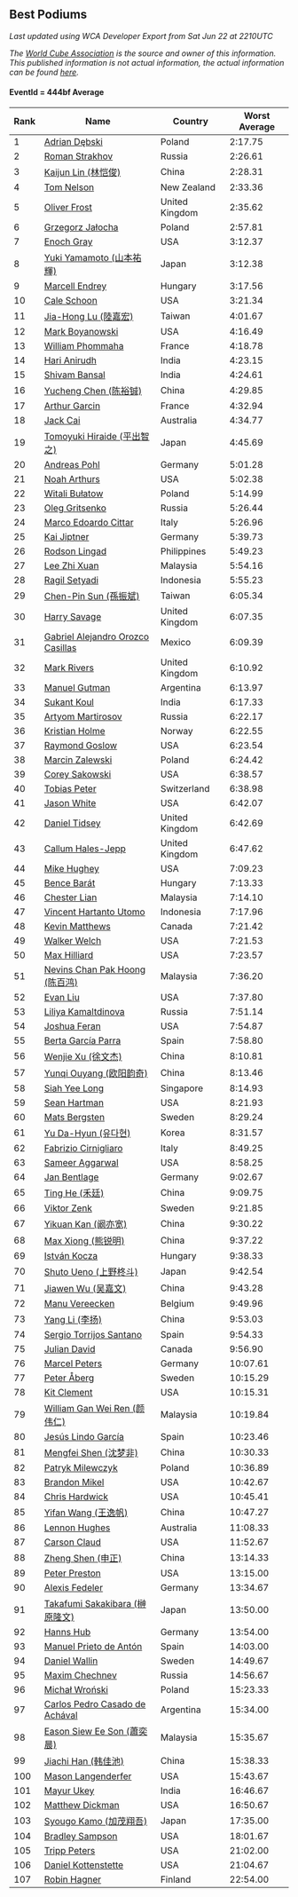 ## Best Podiums

*Last updated using WCA Developer Export from Sat Jun 22 at 2210UTC*

*The [World Cube Association](https://www.worldcubeassociation.org) is the source and owner of this information. This published information is not actual information, the actual information can be found [here](https://www.worldcubeassociation.org/results).*

#### EventId = 444bf Average

|Rank|Name|Country|Worst Average|  
|--|--|--|--|  
|1|[Adrian Dębski](https://www.worldcubeassociation.org/persons/2017DEBS01)|Poland|2:17.75|  
|2|[Roman Strakhov](https://www.worldcubeassociation.org/persons/2012STRA02)|Russia|2:26.61|  
|3|[Kaijun Lin (林恺俊)](https://www.worldcubeassociation.org/persons/2013LINK01)|China|2:28.31|  
|4|[Tom Nelson](https://www.worldcubeassociation.org/persons/2013NELS01)|New Zealand|2:33.36|  
|5|[Oliver Frost](https://www.worldcubeassociation.org/persons/2012FROS01)|United Kingdom|2:35.62|  
|6|[Grzegorz Jałocha](https://www.worldcubeassociation.org/persons/2012JALO01)|Poland|2:57.81|  
|7|[Enoch Gray](https://www.worldcubeassociation.org/persons/2012GRAY01)|USA|3:12.37|  
|8|[Yuki Yamamoto (山本祐輝)](https://www.worldcubeassociation.org/persons/2010YAMA04)|Japan|3:12.38|  
|9|[Marcell Endrey](https://www.worldcubeassociation.org/persons/2007ENDR01)|Hungary|3:17.56|  
|10|[Cale Schoon](https://www.worldcubeassociation.org/persons/2014SCHO02)|USA|3:21.34|  
|11|[Jia-Hong Lu (陸嘉宏)](https://www.worldcubeassociation.org/persons/2007LUJI01)|Taiwan|4:01.67|  
|12|[Mark Boyanowski](https://www.worldcubeassociation.org/persons/2014BOYA01)|USA|4:16.49|  
|13|[William Phommaha](https://www.worldcubeassociation.org/persons/2015PHOM01)|France|4:18.78|  
|14|[Hari Anirudh](https://www.worldcubeassociation.org/persons/2013ANIR01)|India|4:23.15|  
|15|[Shivam Bansal](https://www.worldcubeassociation.org/persons/2011BANS02)|India|4:24.61|  
|16|[Yucheng Chen (陈裕铖)](https://www.worldcubeassociation.org/persons/2015CHEN49)|China|4:29.85|  
|17|[Arthur Garcin](https://www.worldcubeassociation.org/persons/2014GARC27)|France|4:32.94|  
|18|[Jack Cai](https://www.worldcubeassociation.org/persons/2014CAIJ02)|Australia|4:34.77|  
|19|[Tomoyuki Hiraide (平出智之)](https://www.worldcubeassociation.org/persons/2012HIRA01)|Japan|4:45.69|  
|20|[Andreas Pohl](https://www.worldcubeassociation.org/persons/2012POHL01)|Germany|5:01.28|  
|21|[Noah Arthurs](https://www.worldcubeassociation.org/persons/2012ARTH01)|USA|5:02.38|  
|22|[Witali Bułatow](https://www.worldcubeassociation.org/persons/2015BUAT01)|Poland|5:14.99|  
|23|[Oleg Gritsenko](https://www.worldcubeassociation.org/persons/2011GRIT01)|Russia|5:26.44|  
|24|[Marco Edoardo Cittar](https://www.worldcubeassociation.org/persons/2015CITT01)|Italy|5:26.96|  
|25|[Kai Jiptner](https://www.worldcubeassociation.org/persons/2007JIPT01)|Germany|5:39.73|  
|26|[Rodson Lingad](https://www.worldcubeassociation.org/persons/2011LING02)|Philippines|5:49.23|  
|27|[Lee Zhi Xuan](https://www.worldcubeassociation.org/persons/2017XUAN03)|Malaysia|5:54.16|  
|28|[Ragil Setyadi](https://www.worldcubeassociation.org/persons/2011SETY02)|Indonesia|5:55.23|  
|29|[Chen-Pin Sun (孫振斌)](https://www.worldcubeassociation.org/persons/2017SUNC03)|Taiwan|6:05.34|  
|30|[Harry Savage](https://www.worldcubeassociation.org/persons/2013SAVA01)|United Kingdom|6:07.35|  
|31|[Gabriel Alejandro Orozco Casillas](https://www.worldcubeassociation.org/persons/2008CASI01)|Mexico|6:09.39|  
|32|[Mark Rivers](https://www.worldcubeassociation.org/persons/2015RIVE05)|United Kingdom|6:10.92|  
|33|[Manuel Gutman](https://www.worldcubeassociation.org/persons/2017GUTM01)|Argentina|6:13.97|  
|34|[Sukant Koul](https://www.worldcubeassociation.org/persons/2014KOUL01)|India|6:17.33|  
|35|[Artyom Martirosov](https://www.worldcubeassociation.org/persons/2016MART29)|Russia|6:22.17|  
|36|[Kristian Holme](https://www.worldcubeassociation.org/persons/2013HOLM01)|Norway|6:22.55|  
|37|[Raymond Goslow](https://www.worldcubeassociation.org/persons/2014GOSL01)|USA|6:23.54|  
|38|[Marcin Zalewski](https://www.worldcubeassociation.org/persons/2011ZALE02)|Poland|6:24.42|  
|39|[Corey Sakowski](https://www.worldcubeassociation.org/persons/2011SAKO01)|USA|6:38.57|  
|40|[Tobias Peter](https://www.worldcubeassociation.org/persons/2014PETE03)|Switzerland|6:38.98|  
|41|[Jason White](https://www.worldcubeassociation.org/persons/2016WHIT16)|USA|6:42.07|  
|42|[Daniel Tidsey](https://www.worldcubeassociation.org/persons/2016TIDS01)|United Kingdom|6:42.69|  
|43|[Callum Hales-Jepp](https://www.worldcubeassociation.org/persons/2012HALE01)|United Kingdom|6:47.62|  
|44|[Mike Hughey](https://www.worldcubeassociation.org/persons/2007HUGH01)|USA|7:09.23|  
|45|[Bence Barát](https://www.worldcubeassociation.org/persons/2008BARA01)|Hungary|7:13.33|  
|46|[Chester Lian](https://www.worldcubeassociation.org/persons/2009LIAN03)|Malaysia|7:14.10|  
|47|[Vincent Hartanto Utomo](https://www.worldcubeassociation.org/persons/2010UTOM01)|Indonesia|7:17.96|  
|48|[Kevin Matthews](https://www.worldcubeassociation.org/persons/2010MATT02)|Canada|7:21.42|  
|49|[Walker Welch](https://www.worldcubeassociation.org/persons/2011WELC01)|USA|7:21.53|  
|50|[Max Hilliard](https://www.worldcubeassociation.org/persons/2015HILL09)|USA|7:23.57|  
|51|[Nevins Chan Pak Hoong (陈百鸿)](https://www.worldcubeassociation.org/persons/2010CHAN20)|Malaysia|7:36.20|  
|52|[Evan Liu](https://www.worldcubeassociation.org/persons/2009LIUE01)|USA|7:37.80|  
|53|[Liliya Kamaltdinova](https://www.worldcubeassociation.org/persons/2012KAMA01)|Russia|7:51.14|  
|54|[Joshua Feran](https://www.worldcubeassociation.org/persons/2011FERA01)|USA|7:54.87|  
|55|[Berta García Parra](https://www.worldcubeassociation.org/persons/2014PARR02)|Spain|7:58.80|  
|56|[Wenjie Xu (徐文杰)](https://www.worldcubeassociation.org/persons/2016XUWE02)|China|8:10.81|  
|57|[Yunqi Ouyang (欧阳韵奇)](https://www.worldcubeassociation.org/persons/2007YUNQ01)|China|8:13.46|  
|58|[Siah Yee Long](https://www.worldcubeassociation.org/persons/2015LONG01)|Singapore|8:14.93|  
|59|[Sean Hartman](https://www.worldcubeassociation.org/persons/2016HART02)|USA|8:21.93|  
|60|[Mats Bergsten](https://www.worldcubeassociation.org/persons/2008BERG04)|Sweden|8:29.24|  
|61|[Yu Da-Hyun (유다현)](https://www.worldcubeassociation.org/persons/2008YUDA01)|Korea|8:31.57|  
|62|[Fabrizio Cirnigliaro](https://www.worldcubeassociation.org/persons/2008CIRN01)|Italy|8:49.25|  
|63|[Sameer Aggarwal](https://www.worldcubeassociation.org/persons/2017AGGA01)|USA|8:58.25|  
|64|[Jan Bentlage](https://www.worldcubeassociation.org/persons/2010BENT01)|Germany|9:02.67|  
|65|[Ting He (禾廷)](https://www.worldcubeassociation.org/persons/2015HETI01)|China|9:09.75|  
|66|[Viktor Zenk](https://www.worldcubeassociation.org/persons/2016ZENK01)|Sweden|9:21.85|  
|67|[Yikuan Kan (阚亦宽)](https://www.worldcubeassociation.org/persons/2015KANY01)|China|9:30.22|  
|68|[Max Xiong (熊锐明)](https://www.worldcubeassociation.org/persons/2015XION03)|China|9:37.22|  
|69|[István Kocza](https://www.worldcubeassociation.org/persons/2005KOCZ01)|Hungary|9:38.33|  
|70|[Shuto Ueno (上野柊斗)](https://www.worldcubeassociation.org/persons/2008UENO01)|Japan|9:42.54|  
|71|[Jiawen Wu (吴嘉文)](https://www.worldcubeassociation.org/persons/2010WUJI01)|China|9:43.28|  
|72|[Manu Vereecken](https://www.worldcubeassociation.org/persons/2010VERE01)|Belgium|9:49.96|  
|73|[Yang Li (李扬)](https://www.worldcubeassociation.org/persons/2012LIYA01)|China|9:53.03|  
|74|[Sergio Torrijos Santano](https://www.worldcubeassociation.org/persons/2013SANT13)|Spain|9:54.33|  
|75|[Julian David](https://www.worldcubeassociation.org/persons/2010DAVI06)|Canada|9:56.90|  
|76|[Marcel Peters](https://www.worldcubeassociation.org/persons/2012PETE03)|Germany|10:07.61|  
|77|[Peter Åberg](https://www.worldcubeassociation.org/persons/2013ABER01)|Sweden|10:15.29|  
|78|[Kit Clement](https://www.worldcubeassociation.org/persons/2008CLEM01)|USA|10:15.31|  
|79|[William Gan Wei Ren (颜伟仁)](https://www.worldcubeassociation.org/persons/2014RENW01)|Malaysia|10:19.84|  
|80|[Jesús Lindo García](https://www.worldcubeassociation.org/persons/2013GARC08)|Spain|10:23.46|  
|81|[Mengfei Shen (沈梦非)](https://www.worldcubeassociation.org/persons/2018SHEN07)|China|10:30.33|  
|82|[Patryk Milewczyk](https://www.worldcubeassociation.org/persons/2014MILE01)|Poland|10:36.89|  
|83|[Brandon Mikel](https://www.worldcubeassociation.org/persons/2011MIKE01)|USA|10:42.67|  
|84|[Chris Hardwick](https://www.worldcubeassociation.org/persons/2003HARD01)|USA|10:45.41|  
|85|[Yifan Wang (王逸帆)](https://www.worldcubeassociation.org/persons/2017WANY29)|China|10:47.27|  
|86|[Lennon Hughes](https://www.worldcubeassociation.org/persons/2017HUGH04)|Australia|11:08.33|  
|87|[Carson Claud](https://www.worldcubeassociation.org/persons/2015CLAU02)|USA|11:52.67|  
|88|[Zheng Shen (申正)](https://www.worldcubeassociation.org/persons/2017SHEN06)|China|13:14.33|  
|89|[Peter Preston](https://www.worldcubeassociation.org/persons/2017PRES02)|USA|13:15.00|  
|90|[Alexis Fedeler](https://www.worldcubeassociation.org/persons/2015FEDE01)|Germany|13:34.67|  
|91|[Takafumi Sakakibara (榊原隆文)](https://www.worldcubeassociation.org/persons/2017SAKA04)|Japan|13:50.00|  
|92|[Hanns Hub](https://www.worldcubeassociation.org/persons/2013HUBH01)|Germany|13:54.00|  
|93|[Manuel Prieto de Antón](https://www.worldcubeassociation.org/persons/2015ANTO04)|Spain|14:03.00|  
|94|[Daniel Wallin](https://www.worldcubeassociation.org/persons/2013WALL03)|Sweden|14:49.67|  
|95|[Maxim Chechnev](https://www.worldcubeassociation.org/persons/2011CHEC01)|Russia|14:56.67|  
|96|[Michał Wroński](https://www.worldcubeassociation.org/persons/2015WRON01)|Poland|15:23.33|  
|97|[Carlos Pedro Casado de Achával](https://www.worldcubeassociation.org/persons/2012ACHA01)|Argentina|15:34.00|  
|98|[Eason Siew Ee Son (蕭奕晨)](https://www.worldcubeassociation.org/persons/2009SIEW02)|Malaysia|15:35.67|  
|99|[Jiachi Han (韩佳池)](https://www.worldcubeassociation.org/persons/2014HANJ02)|China|15:38.33|  
|100|[Mason Langenderfer](https://www.worldcubeassociation.org/persons/2013LANG03)|USA|15:43.67|  
|101|[Mayur Ukey](https://www.worldcubeassociation.org/persons/2014UKEY01)|India|16:46.67|  
|102|[Matthew Dickman](https://www.worldcubeassociation.org/persons/2013DICK01)|USA|16:50.67|  
|103|[Syougo Kamo (加茂翔吾)](https://www.worldcubeassociation.org/persons/2015KAMO01)|Japan|17:35.00|  
|104|[Bradley Sampson](https://www.worldcubeassociation.org/persons/2008SAMP01)|USA|18:01.67|  
|105|[Tripp Peters](https://www.worldcubeassociation.org/persons/2017PETE04)|USA|21:02.00|  
|106|[Daniel Kottenstette](https://www.worldcubeassociation.org/persons/2012KOTT01)|USA|21:04.67|  
|107|[Robin Hagner](https://www.worldcubeassociation.org/persons/2017HAGN02)|Finland|22:54.00|  
